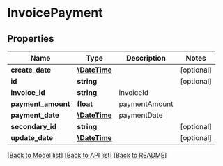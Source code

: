 # InvoicePayment

## Properties
Name | Type | Description | Notes
------------ | ------------- | ------------- | -------------
**create_date** | [**\DateTime**](\DateTime.md) |  | [optional] 
**id** | **string** |  | [optional] 
**invoice_id** | **string** | invoiceId | 
**payment_amount** | **float** | paymentAmount | 
**payment_date** | [**\DateTime**](\DateTime.md) | paymentDate | 
**secondary_id** | **string** |  | [optional] 
**update_date** | [**\DateTime**](\DateTime.md) |  | [optional] 

[[Back to Model list]](../README.md#documentation-for-models) [[Back to API list]](../README.md#documentation-for-api-endpoints) [[Back to README]](../README.md)


